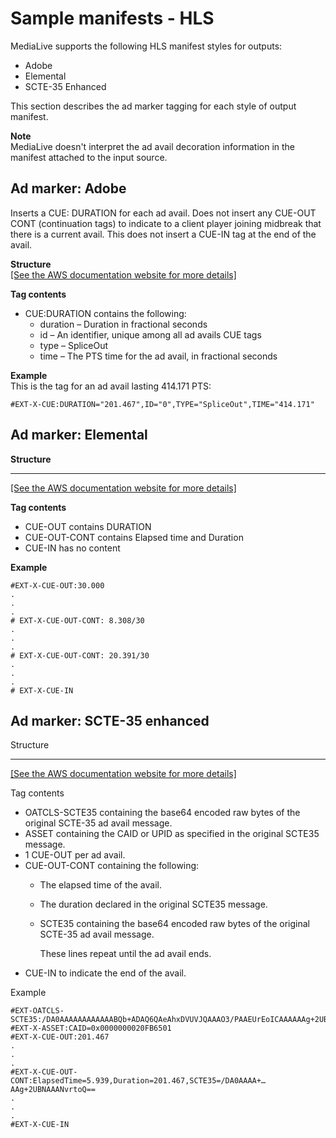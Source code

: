 # Sample manifests \- HLS<a name="sample-manifests-hls"></a>

MediaLive supports the following HLS manifest styles for outputs:
+ Adobe
+ Elemental
+ SCTE\-35 Enhanced

This section describes the ad marker tagging for each style of output manifest\.

**Note**  
MediaLive doesn't interpret the ad avail decoration information in the manifest attached to the input source\.

## Ad marker: Adobe<a name="sample-manifests-hls-adobe"></a>

Inserts a CUE: DURATION for each ad avail\. Does not insert any CUE\-OUT CONT \(continuation tags\) to indicate to a client player joining midbreak that there is a current avail\. This does not insert a CUE\-IN tag at the end of the avail\.

**Structure**      
[\[See the AWS documentation website for more details\]](http://docs.aws.amazon.com/medialive/latest/ug/sample-manifests-hls.html)

**Tag contents**  
+ CUE:DURATION contains the following:
  + duration – Duration in fractional seconds
  + id – An identifier, unique among all ad avails CUE tags
  + type – SpliceOut
  + time – The PTS time for the ad avail, in fractional seconds

**Example**  
This is the tag for an ad avail lasting 414\.171 PTS:  

```
#EXT-X-CUE:DURATION="201.467",ID="0",TYPE="SpliceOut",TIME="414.171"
```

## Ad marker: Elemental<a name="sample-manifests-hls-elemental"></a>

**Structure**    
****    
[\[See the AWS documentation website for more details\]](http://docs.aws.amazon.com/medialive/latest/ug/sample-manifests-hls.html)

**Tag contents**  
+ CUE\-OUT contains DURATION
+ CUE\-OUT\-CONT contains Elapsed time and Duration
+ CUE\-IN has no content

**Example**  

```
#EXT-X-CUE-OUT:30.000 
.
.
.
# EXT-X-CUE-OUT-CONT: 8.308/30 
.
.
.
# EXT-X-CUE-OUT-CONT: 20.391/30
.
.
.
# EXT-X-CUE-IN
```

## Ad marker: SCTE\-35 enhanced<a name="sample-manifests-hls-scte-35-enhanced"></a>

Structure    
****    
[\[See the AWS documentation website for more details\]](http://docs.aws.amazon.com/medialive/latest/ug/sample-manifests-hls.html)

Tag contents  
+ OATCLS\-SCTE35 containing the base64 encoded raw bytes of the original SCTE\-35 ad avail message\.
+ ASSET containing the CAID or UPID as specified in the original SCTE35 message\.
+ 1 CUE\-OUT per ad avail\.
+ CUE\-OUT\-CONT containing the following:
  + The elapsed time of the avail\.
  + The duration declared in the original SCTE35 message\.
  + SCTE35 containing the base64 encoded raw bytes of the original SCTE\-35 ad avail message\.

    These lines repeat until the ad avail ends\.
+ CUE\-IN to indicate the end of the avail\.

Example  

```
#EXT-OATCLS-SCTE35:/DA0AAAAAAAAAAAABQb+ADAQ6QAeAhxDVUVJQAAAO3/PAAEUrEoICAAAAAAg+2UBNAAANvrtoQ==  
#EXT-X-ASSET:CAID=0x0000000020FB6501  
#EXT-X-CUE-OUT:201.467
.
.
.
#EXT-X-CUE-OUT-CONT:ElapsedTime=5.939,Duration=201.467,SCTE35=/DA0AAAA+…AAg+2UBNAAANvrtoQ==
.
.
.
#EXT-X-CUE-IN
```